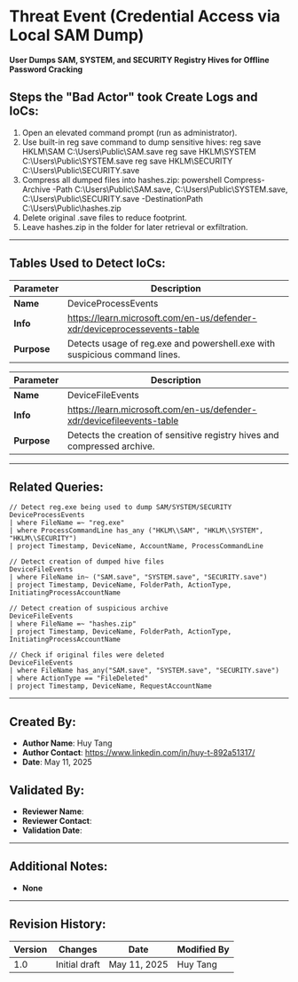 # Threat Event (Credential Access via Local SAM Dump)
**User Dumps SAM, SYSTEM, and SECURITY Registry Hives for Offline Password Cracking**

## Steps the "Bad Actor" took Create Logs and IoCs:
1. Open an elevated command prompt (run as administrator).
2. Use built-in reg save command to dump sensitive hives:
reg save HKLM\SAM C:\Users\Public\SAM.save
reg save HKLM\SYSTEM C:\Users\Public\SYSTEM.save
reg save HKLM\SECURITY C:\Users\Public\SECURITY.save
3. Compress all dumped files into hashes.zip:
powershell Compress-Archive -Path C:\Users\Public\SAM.save, C:\Users\Public\SYSTEM.save, C:\Users\Public\SECURITY.save -DestinationPath C:\Users\Public\hashes.zip
4. Delete original .save files to reduce footprint.
5. Leave hashes.zip in the folder for later retrieval or exfiltration.

---

## Tables Used to Detect IoCs:
| **Parameter**       | **Description**                                                              |
|---------------------|------------------------------------------------------------------------------|
| **Name**| DeviceProcessEvents|
| **Info**|	https://learn.microsoft.com/en-us/defender-xdr/deviceprocessevents-table |
| **Purpose**| 	Detects usage of reg.exe and powershell.exe with suspicious command lines. |

| **Parameter**       | **Description**                                                              |
|---------------------|------------------------------------------------------------------------------|
| **Name**| DeviceFileEvents|
| **Info**|	https://learn.microsoft.com/en-us/defender-xdr/devicefileevents-table |
| **Purpose**| 	Detects the creation of sensitive registry hives and compressed archive. |

---

## Related Queries:
```kql
// Detect reg.exe being used to dump SAM/SYSTEM/SECURITY
DeviceProcessEvents
| where FileName =~ "reg.exe"
| where ProcessCommandLine has_any ("HKLM\\SAM", "HKLM\\SYSTEM", "HKLM\\SECURITY")
| project Timestamp, DeviceName, AccountName, ProcessCommandLine

// Detect creation of dumped hive files
DeviceFileEvents
| where FileName in~ ("SAM.save", "SYSTEM.save", "SECURITY.save")
| project Timestamp, DeviceName, FolderPath, ActionType, InitiatingProcessAccountName

// Detect creation of suspicious archive
DeviceFileEvents
| where FileName =~ "hashes.zip"
| project Timestamp, DeviceName, FolderPath, ActionType, InitiatingProcessAccountName

// Check if original files were deleted
DeviceFileEvents
| where FileName has_any("SAM.save", "SYSTEM.save", "SECURITY.save")
| where ActionType == "FileDeleted"
| project Timestamp, DeviceName, RequestAccountName
```

---

## Created By:
- **Author Name**: Huy Tang
- **Author Contact**: https://www.linkedin.com/in/huy-t-892a51317/
- **Date**: May 11, 2025

## Validated By:
- **Reviewer Name**: 
- **Reviewer Contact**: 
- **Validation Date**: 

---

## Additional Notes:
- **None**

---

## Revision History:
| **Version** | **Changes**                   | **Date**         | **Modified By**   |
|-------------|-------------------------------|------------------|-------------------|
| 1.0         | Initial draft                  | May 11, 2025  | Huy Tang  
